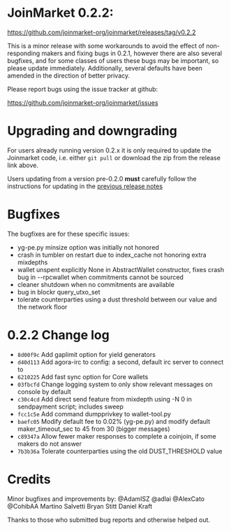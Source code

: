 JoinMarket 0.2.2:
=================

<https://github.com/joinmarket-org/joinmarket/releases/tag/v0.2.2>

This is a minor release with some workarounds to avoid the effect of non-responding makers and fixing bugs in 0.2.1, however there are also several bugfixes, and for some classes of users these bugs may be important, so please update immediately. Additionally, several defaults have been amended in the direction of better privacy.

Please report bugs using the issue tracker at github:

<https://github.com/joinmarket-org/joinmarket/issues>

Upgrading and downgrading
=========================

For users already running version 0.2.x it is only required to update the Joinmarket code, i.e. either `git pull` or download the zip from the release link above.

Users updating from a version pre-0.2.0 **must** carefully follow the instructions for updating in the [previous release notes](https://github.com/JoinMarket-Org/joinmarket/blob/master/doc/release-notes-0.2.0.md)

Bugfixes
========

The bugfixes are for these specific issues:

* yg-pe.py minsize option was initially not honored
* crash in tumbler on restart due to index_cache not honoring extra mixdepths
* wallet unspent explicitly None in AbstractWallet constructor, fixes crash bug in --rpcwallet when commitments cannot be sourced
* cleaner shutdown when no commitments are available
* bug in blockr query_utxo_set
* tolerate counterparties using a dust threshold between our value and the network floor

0.2.2 Change log
=================

- `8d00f9c` Add gaplimit option for yield generators
- `d40d113` Add agora-irc to config: a second, default irc server to connect to
- `6210225` Add fast sync option for Core wallets
- `03fbcfd` Change logging system to only show relevant messages on console by default
- `c30c4cd` Add direct send feature from mixdepth using -N 0 in sendpayment script; includes sweep
- `fcc1c5e` Add command dumpprivkey to wallet-tool.py
- `baefc05` Modify default fee to 0.02% (yg-pe.py) and modify default maker_timeout_sec to 45 from 30 (bigger messages)
- `c89347a` Allow fewer maker responses to complete a coinjoin, if some makers do not answer
- `7b3b36a` Tolerate counterparties using the old DUST_THRESHOLD value

Credits
=======

Minor bugfixes and improvements by:
@AdamISZ
@adlai
@AlexCato
@CohibAA
Martino Salvetti
Bryan Stitt
Daniel Kraft

Thanks to those who submitted bug reports and otherwise helped out.
